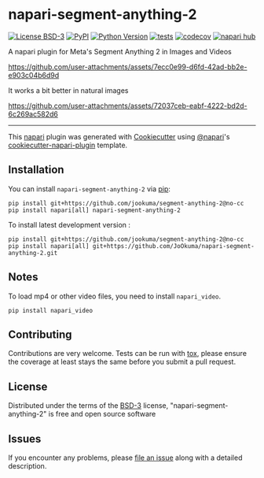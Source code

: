 # napari-segment-anything-2

[![License BSD-3](https://img.shields.io/pypi/l/napari-segment-anything-2.svg?color=green)](https://github.com/JoOkuma/napari-segment-anything-2/raw/main/LICENSE)
[![PyPI](https://img.shields.io/pypi/v/napari-segment-anything-2.svg?color=green)](https://pypi.org/project/napari-segment-anything-2)
[![Python Version](https://img.shields.io/pypi/pyversions/napari-segment-anything-2.svg?color=green)](https://python.org)
[![tests](https://github.com/JoOkuma/napari-segment-anything-2/workflows/tests/badge.svg)](https://github.com/JoOkuma/napari-segment-anything-2/actions)
[![codecov](https://codecov.io/gh/JoOkuma/napari-segment-anything-2/branch/main/graph/badge.svg)](https://codecov.io/gh/JoOkuma/napari-segment-anything-2)
[![napari hub](https://img.shields.io/endpoint?url=https://api.napari-hub.org/shields/napari-segment-anything-2)](https://napari-hub.org/plugins/napari-segment-anything-2)

A napari plugin for Meta's Segment Anything 2 in Images and Videos

https://github.com/user-attachments/assets/7ecc0e99-d6fd-42ad-bb2e-e903c04b6d9d

It works a bit better in natural images

https://github.com/user-attachments/assets/72037ceb-eabf-4222-bd2d-6c269ac582d6


----------------------------------

This [napari] plugin was generated with [Cookiecutter] using [@napari]'s [cookiecutter-napari-plugin] template.

<!--
Don't miss the full getting started guide to set up your new package:
https://github.com/napari/cookiecutter-napari-plugin#getting-started

and review the napari docs for plugin developers:
https://napari.org/stable/plugins/index.html
-->

## Installation

You can install `napari-segment-anything-2` via [pip]:

    pip install git+https://github.com/jookuma/segment-anything-2@no-cc
    pip install napari[all] napari-segment-anything-2


To install latest development version :

    pip install git+https://github.com/jookuma/segment-anything-2@no-cc
    pip install napari[all] git+https://github.com/JoOkuma/napari-segment-anything-2.git


## Notes

To load mp4 or other video files, you need to install `napari_video`.

    pip install napari_video


## Contributing

Contributions are very welcome. Tests can be run with [tox], please ensure
the coverage at least stays the same before you submit a pull request.

## License

Distributed under the terms of the [BSD-3] license,
"napari-segment-anything-2" is free and open source software

## Issues

If you encounter any problems, please [file an issue] along with a detailed description.

[napari]: https://github.com/napari/napari
[Cookiecutter]: https://github.com/audreyr/cookiecutter
[@napari]: https://github.com/napari
[MIT]: http://opensource.org/licenses/MIT
[BSD-3]: http://opensource.org/licenses/BSD-3-Clause
[GNU GPL v3.0]: http://www.gnu.org/licenses/gpl-3.0.txt
[GNU LGPL v3.0]: http://www.gnu.org/licenses/lgpl-3.0.txt
[Apache Software License 2.0]: http://www.apache.org/licenses/LICENSE-2.0
[Mozilla Public License 2.0]: https://www.mozilla.org/media/MPL/2.0/index.txt
[cookiecutter-napari-plugin]: https://github.com/napari/cookiecutter-napari-plugin

[file an issue]: https://github.com/JoOkuma/napari-segment-anything-2/issues

[napari]: https://github.com/napari/napari
[tox]: https://tox.readthedocs.io/en/latest/
[pip]: https://pypi.org/project/pip/
[PyPI]: https://pypi.org/
